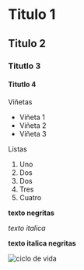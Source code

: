 # Titulo 1
## Titulo 2
### Titutlo 3
#### Titutlo 4

Viñetas
* Viñeta 1
* Viñeta 2
* Viñeta 3

Listas
 1. Uno
 2. Dos
 3. Dos
 4. Tres
 5. Cuatro

**texto negritas**

_texto italica_

**texto italica negritas**


![ciclo de vida](https://edenms.wordpress.com/wp-content/uploads/2015/05/life.png?w=570)





